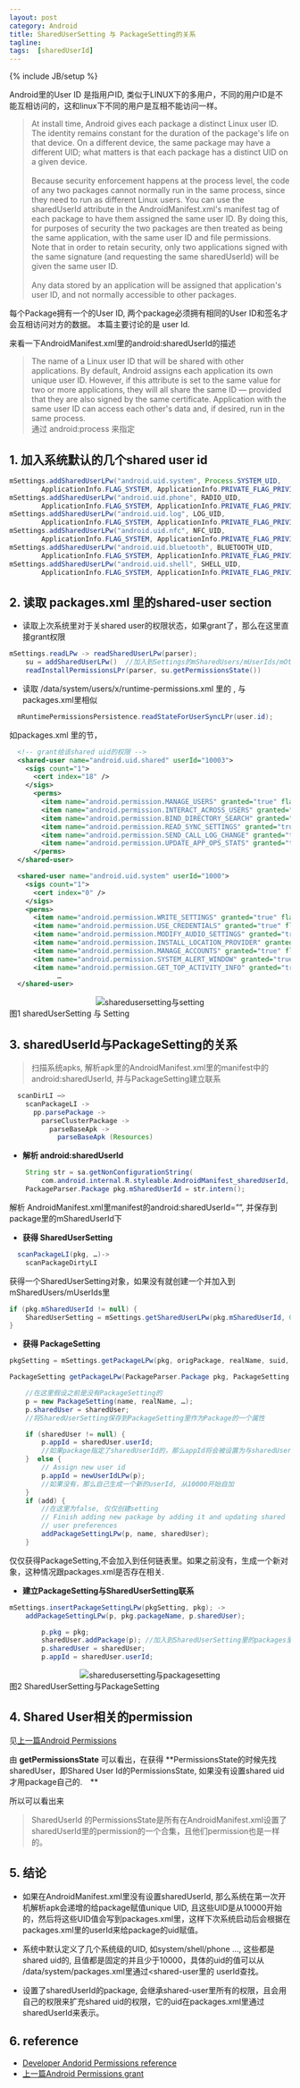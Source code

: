 ```yaml
---
layout: post
category: Android
title: SharedUserSetting 与 PackageSetting的关系
tagline:
tags:  [sharedUserId]
---
```

{% include JB/setup %}


Android里的User ID 是指用户ID, 类似于LINUX下的多用户，不同的用户ID是不能互相访问的，这和linux下不同的用户是互相不能访问一样。

>At install time, Android gives each package a distinct Linux user ID. The identity remains constant for the duration of the package's life on that device. On a different device, the same package may have a different UID; what matters is that each package has a distinct UID on a given device. <br><br>
Because security enforcement happens at the process level, the code of any two packages cannot normally run in the same process, since they need to run as different Linux users. You can use the sharedUserId attribute in the AndroidManifest.xml's manifest tag of each package to have them assigned the same user ID. By doing this, for purposes of security the two packages are then treated as being the same application, with the same user ID and file permissions. Note that in order to retain security, only two applications signed with the same signature (and requesting the same sharedUserId) will be given the same user ID. <br><br>
Any data stored by an application will be assigned that application's user ID, and not normally accessible to other packages.

每个Package拥有一个的User ID, 两个package必须拥有相同的User ID和签名才会互相访问对方的数据。 本篇主要讨论的是 user Id.

来看一下AndroidManifest.xml里的android:sharedUserId的描述

>The name of a Linux user ID that will be shared with other applications. By default, Android assigns each application its own unique user ID. However, if this attribute is set to the same value for two or more applications, they will all share the same ID — provided that they are also signed by the same certificate. Application with the same user ID can access each other's data and, if desired, run in the same process. <br>
通过 android:process 来指定

## 1. 加入系统默认的几个shared user id

```java
mSettings.addSharedUserLPw("android.uid.system", Process.SYSTEM_UID,
        ApplicationInfo.FLAG_SYSTEM, ApplicationInfo.PRIVATE_FLAG_PRIVILEGED);
mSettings.addSharedUserLPw("android.uid.phone", RADIO_UID,
        ApplicationInfo.FLAG_SYSTEM, ApplicationInfo.PRIVATE_FLAG_PRIVILEGED);
mSettings.addSharedUserLPw("android.uid.log", LOG_UID,
        ApplicationInfo.FLAG_SYSTEM, ApplicationInfo.PRIVATE_FLAG_PRIVILEGED);
mSettings.addSharedUserLPw("android.uid.nfc", NFC_UID,
        ApplicationInfo.FLAG_SYSTEM, ApplicationInfo.PRIVATE_FLAG_PRIVILEGED);
mSettings.addSharedUserLPw("android.uid.bluetooth", BLUETOOTH_UID,
        ApplicationInfo.FLAG_SYSTEM, ApplicationInfo.PRIVATE_FLAG_PRIVILEGED);
mSettings.addSharedUserLPw("android.uid.shell", SHELL_UID,
        ApplicationInfo.FLAG_SYSTEM, ApplicationInfo.PRIVATE_FLAG_PRIVILEGED);
```

## 2. 读取 packages.xml 里的shared-user section

- 读取上次系统里对于关shared user的权限状态，如果grant了，那么在这里直接grant权限

```java
mSettings.readLPw -> readSharedUserLPw(parser);
	su = addSharedUserLPw()  //加入到Settings的mSharedUsers/mUserIds/mOtherUsers
	readInstallPermissionsLPr(parser, su.getPermissionsState())
```

- 读取 /data/system/users/x/runtime-permissions.xml 里的 <shared-user>, 与packages.xml里相似

```java
  mRuntimePermissionsPersistence.readStateForUserSyncLPr(user.id);

```

如packages.xml 里的<shared-user>节，

```xml
  <!-- grant给该shared uid的权限 -->
  <shared-user name="android.uid.shared" userId="10003">
    <sigs count="1">
      <cert index="18" />
    </sigs>
      <perms>
        <item name="android.permission.MANAGE_USERS" granted="true" flags="0" />
        <item name="android.permission.INTERACT_ACROSS_USERS" granted="true" flags="0" />
        <item name="android.permission.BIND_DIRECTORY_SEARCH" granted="true" flags="0" />
        <item name="android.permission.READ_SYNC_SETTINGS" granted="true" flags="0" />
        <item name="android.permission.SEND_CALL_LOG_CHANGE" granted="true" flags="0" />
        <item name="android.permission.UPDATE_APP_OPS_STATS" granted="true" flags="0" />
      </perms>
  </shared-user>

  <shared-user name="android.uid.system" userId="1000">     
    <sigs count="1">
      <cert index="0" />
    </sigs>
    <perms>
	  <item name="android.permission.WRITE_SETTINGS" granted="true" flags="0" />
	  <item name="android.permission.USE_CREDENTIALS" granted="true" flags="0" />
	  <item name="android.permission.MODIFY_AUDIO_SETTINGS" granted="true" flags="0" />
	  <item name="android.permission.INSTALL_LOCATION_PROVIDER" granted="true" flags="0" />
	  <item name="android.permission.MANAGE_ACCOUNTS" granted="true" flags="0" />
	  <item name="android.permission.SYSTEM_ALERT_WINDOW" granted="true" flags="0" />
	  <item name="android.permission.GET_TOP_ACTIVITY_INFO" granted="true" flags="0" />
            …
  </shared-user>
```

<div align="center"><img src="/assets/images/android/shareduid_packagesettings/sharedusersetting_setting.png" alt="sharedusersetting与setting"/></div>
图1 sharedUserSetting 与 Setting

## 3. sharedUserId与PackageSetting的关系

> 扫描系统apks, 解析apk里的AndroidManifest.xml里的manifest中的android:sharedUserId, 并与PackageSetting建立联系

```java
  scanDirLI –>
	scanPackageLI ->
	  pp.parsePackage ->
		parseClusterPackage ->
		  parseBaseApk ->
		    parseBaseApk (Resources)
```

- **解析 android:sharedUserId**

```java
	String str = sa.getNonConfigurationString(
		com.android.internal.R.styleable.AndroidManifest_sharedUserId, 0);
	PackageParser.Package pkg.mSharedUserId = str.intern();
```
解析 AndroidManifest.xml里manifest的android:sharedUserId=””, 并保存到package里的mSharedUserId下

- **获得 SharedUserSetting**

```java
  scanPackageLI(pkg, …)->
    scanPackageDirtyLI
```

获得一个SharedUserSetting对象，如果没有就创建一个并加入到mSharedUsers/mUserIds里

```java
if (pkg.mSharedUserId != null) {
	SharedUserSetting = mSettings.getSharedUserLPw(pkg.mSharedUserId, 0, 0, true);
}
```

- **获得 PackageSetting**

```java
pkgSetting = mSettings.getPackageLPw(pkg, origPackage, realName, suid, …)

PackageSetting getPackageLPw(PackageParser.Package pkg, PackageSetting origPackage, String realName, SharedUserSetting sharedUser, …) {

	//在这里假设之前是没有PackageSetting的
	p = new PackageSetting(name, realName, …);
	p.sharedUser = sharedUser;  
	//将SharedUserSetting保存到PackageSetting里作为Package的一个属性

	if (sharedUser != null) {
		p.appId = sharedUser.userId;   
		//如果package指定了sharedUserId的，那么appId将会被设置为与sharedUserId相同。
	}  else {
		// Assign new user id
		p.appId = newUserIdLPw(p);
		//如果没有，那么自己生成一个新的userId, 从10000开始自加
	}
	if (add) {   
		//在这里为false, 仅仅创建setting
		// Finish adding new package by adding it and updating shared
		// user preferences
		addPackageSettingLPw(p, name, sharedUser);
	}
```
仅仅获得PackageSetting,不会加入到任何链表里。如果之前没有，生成一个新对象，这种情况跟packages.xml是否存在相关.

- **建立PackageSetting与SharedUserSetting联系**

```java
mSettings.insertPackageSettingLPw(pkgSetting, pkg); ->
	addPackageSettingLPw(p, pkg.packageName, p.sharedUser);

        p.pkg = pkg;
	    sharedUser.addPackage(p); //加入到SharedUserSetting里的packages里，这样就把SharedUserSetting就track了package.
        p.sharedUser = sharedUser;
        p.appId = sharedUser.userId;
```

<div align="center"><img src="/assets/images/android/shareduid_packagesettings/sharedusersetting_packagesetting.png" alt="sharedusersetting与packagesetting"/></div>
图2 SharedUserSetting与PackageSetting

## 4. Shared User相关的permission

见[上一篇Android Permissions](https://wbo4958.github.io/2016-08-20-android_pkms_runtime_permissions_grant)

由 **getPermissionsState** 可以看出，在获得 **PermissionsState的时候先找sharedUser，即Shared User Id的PermissionsState, 如果没有设置shared uid才用package自己的.　**

所以可以看出来

> SharedUserId 的PermissionsState是所有在AndroidManifest.xml设置了sharedUserId里的permission的一个合集，且他们permission也是一样的。

## 5. 结论

- 如果在AndroidManifest.xml里没有设置sharedUserId, 那么系统在第一次开机解析apk会递增的给package赋值unique UID, 且这些UID是从10000开始的，然后将这些UID值会写到packages.xml里，这样下次系统启动后会根据在packages.xml里的userId来给package的uid赋值。

- 系统中默认定义了几个系统级的UID, 如system/shell/phone …, 这些都是shared uid的, 且值都是固定的并且少于10000，具体的uid的值可以从 /data/system/packages.xml里通过<shared-user里的 userId查找。

- 设置了sharedUserId的package, 会继承shared-user里所有的权限，且会用自己的权限来扩充shared uid的权限，它的uid在packages.xml里通过sharedUserId来表示。

## 6. reference
- [Developer Andorid Permissions reference](http://developer.android.com/intl/ja/guide/topics/security/permissions.html)
- [上一篇Android Permissions grant](https://wbo4958.github.io/2016-08-20-android_pkms_runtime_permissions_grant)
